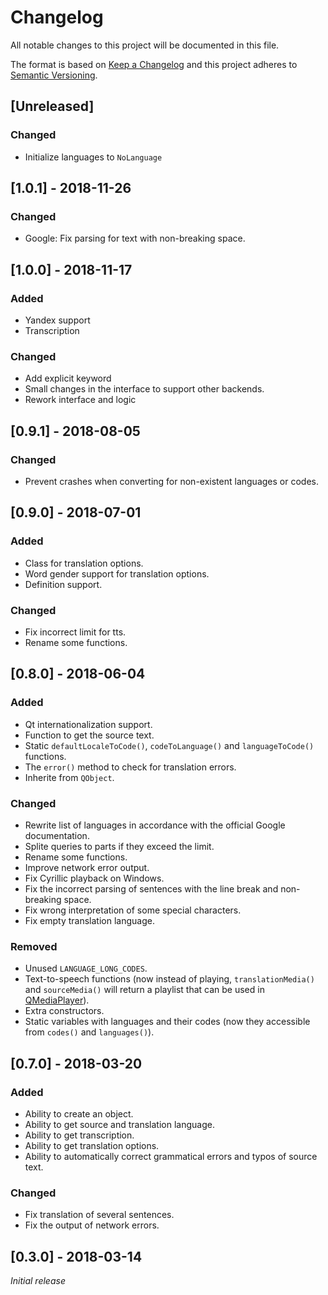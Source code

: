 # Changelog

All notable changes to this project will be documented in this file.

The format is based on [Keep a Changelog](http://keepachangelog.com/en/1.0.0/)
and this project adheres to [Semantic Versioning](http://semver.org/spec/v2.0.0.html).

## \[Unreleased\]

### Changed

-   Initialize languages to `NoLanguage`

## \[1.0.1] - 2018-11-26

### Changed

-   Google: Fix parsing for text with non-breaking space.

## \[1.0.0] - 2018-11-17

### Added

-   Yandex support
-   Transcription

### Changed

-   Add explicit keyword
-   Small changes in the interface to support other backends.
-   Rework interface and logic

## \[0.9.1] - 2018-08-05

### Changed

-   Prevent crashes when converting for non-existent languages or codes.

## \[0.9.0] - 2018-07-01

### Added

-   Class for translation options.
-   Word gender support for translation options.
-   Definition support.

### Changed

-   Fix incorrect limit for tts.
-   Rename some functions.

## \[0.8.0] - 2018-06-04

### Added

-   Qt internationalization support.
-   Function to get the source text.
-   Static `defaultLocaleToCode()`, `codeToLanguage()` and `languageToCode()` functions.
-   The `error()` method to check for translation errors.
-   Inherite from `QObject`.

### Changed

-   Rewrite list of languages in accordance with the official Google documentation.
-   Splite queries to parts if they exceed the limit.
-   Rename some functions.
-   Improve network error output.
-   Fix Cyrillic playback on Windows.
-   Fix the incorrect parsing of sentences with the line break and non-breaking space.
-   Fix wrong interpretation of some special characters.
-   Fix empty translation language.

### Removed

-   Unused `LANGUAGE_LONG_CODES`.
-   Text-to-speech functions (now instead of playing, `translationMedia()` and `sourceMedia()` will return a playlist that can be used in [QMediaPlayer](https://doc.qt.io/qt-5/qmediaplayer.html "Qt Documentation")).
-   Extra constructors.
-   Static variables with languages and their codes (now they accessible from `codes()` and `languages()`).

## \[0.7.0] - 2018-03-20

### Added

-   Ability to create an object.
-   Ability to get source and translation language.
-   Ability to get transcription.
-   Ability to get translation options.
-   Ability to automatically correct grammatical errors and typos of source text.

### Changed

-   Fix translation of several sentences.
-   Fix the output of network errors.

## \[0.3.0] - 2018-03-14

_Initial release_
